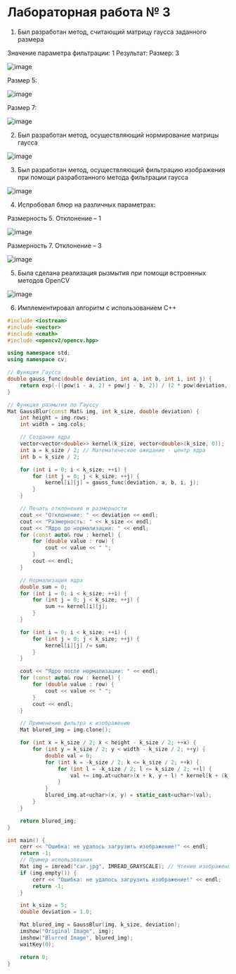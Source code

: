 # Лабораторная работа № 3
1. Был разработан метод, считающий матрицу гаусса заданного размера

Значение параметра фильтрации: 1
Результат:
Размер: 3

![image](images/1-1.png)

Размер 5:

![image](images/1-2.png)

Размер 7:

![image](images/1-3.png)

2. Был разработан метод, осуществляющий нормирование матрицы гаусса

![image](images/2.png)

3. Был разработан метод, осуществляющий фильтрацию изображения при помощи разработанного метода фильтрации гаусса

![image](images/3.png)

4. Испробовал блюр на различных параметрах:

Размерность 5. Отклонение – 1

![image](images/4-1.png)

Размерность 7. Отклонение – 3

![image](images/4-2.png)

5. Была сделана реализация рызмытия при помощи встроенных методов OpenCV

![image](images/5.png)

6. Имплементировал алгоритм с использованием C++

```cpp
#include <iostream>
#include <vector>
#include <cmath>
#include <opencv2/opencv.hpp>

using namespace std;
using namespace cv;

// Функция Гаусса
double gauss_func(double deviation, int a, int b, int i, int j) {
    return exp(-((pow(i - a, 2) + pow(j - b, 2)) / (2 * pow(deviation, 2)))) / (2 * 3.14 * pow(deviation, 2));
}

// Функция размытия по Гауссу
Mat GaussBlur(const Mat& img, int k_size, double deviation) {
    int height = img.rows;
    int width = img.cols;

    // Создание ядра
    vector<vector<double>> kernel(k_size, vector<double>(k_size, 0));
    int a = k_size / 2; // Математическое ожидание - центр ядра
    int b = k_size / 2;

    for (int i = 0; i < k_size; ++i) {
        for (int j = 0; j < k_size; ++j) {
            kernel[i][j] = gauss_func(deviation, a, b, i, j);
        }
    }

    // Печать отклонения и размерности
    cout << "Отклонение: " << deviation << endl;
    cout << "Размерность: " << k_size << endl;
    cout << "Ядро до нормализации: " << endl;
    for (const auto& row : kernel) {
        for (double value : row) {
            cout << value << " ";
        }
        cout << endl;
    }

    // Нормализация ядра
    double sum = 0;
    for (int i = 0; i < k_size; ++i) {
        for (int j = 0; j < k_size; ++j) {
            sum += kernel[i][j];
        }
    }

    for (int i = 0; i < k_size; ++i) {
        for (int j = 0; j < k_size; ++j) {
            kernel[i][j] /= sum;
        }
    }

    cout << "Ядро после нормализации: " << endl;
    for (const auto& row : kernel) {
        for (double value : row) {
            cout << value << " ";
        }
        cout << endl;
    }

    // Применение фильтра к изображению
    Mat blured_img = img.clone();

    for (int x = k_size / 2; x < height - k_size / 2; ++x) {
        for (int y = k_size / 2; y < width - k_size / 2; ++y) {
            double val = 0;
            for (int k = -k_size / 2; k <= k_size / 2; ++k) {
                for (int l = -k_size / 2; l <= k_size / 2; ++l) {
                    val += img.at<uchar>(x + k, y + l) * kernel[k + (k_size / 2)][l + (k_size / 2)];
                }
            }
            blured_img.at<uchar>(x, y) = static_cast<uchar>(val);
        }
    }

    return blured_img;
}

int main() {
    cerr << "Ошибка: не удалось загрузить изображение!" << endl;
    return -1;
    // Пример использования
    Mat img = imread("car.jpg", IMREAD_GRAYSCALE); // Чтение изображения в градациях серого
    if (img.empty()) {
        cerr << "Ошибка: не удалось загрузить изображение!" << endl;
        return -1;
    }

    int k_size = 5;
    double deviation = 1.0;

    Mat blured_img = GaussBlur(img, k_size, deviation);
    imshow("Original Image", img);
    imshow("Blurred Image", blured_img);
    waitKey(0);

    return 0;
}
```